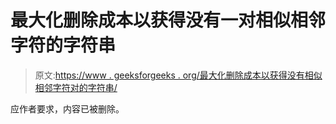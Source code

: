 # 最大化删除成本以获得没有一对相似相邻字符的字符串

> 原文:[https://www . geeksforgeeks . org/最大化删除成本以获得没有相似相邻字符对的字符串/](https://www.geeksforgeeks.org/maximize-cost-of-deletions-to-obtain-string-having-no-pair-of-similar-adjacent-characters/)

应作者要求，内容已被删除。